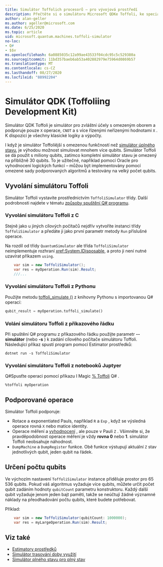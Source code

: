 ```yaml
---
title: Simulátor Toffolich procesorů – pro vývojová prostředí
description: Přečtěte si o simulátoru Microsoft QDKe Toffoli, ke speciálnímu simulátoru pro každý účel, který je možné použít s miliony qubits.
author: alan-geller
ms.author: ageller@microsoft.com
ms.date: 6/25/2020
ms.topic: article
uid: microsoft.quantum.machines.toffoli-simulator
no-loc:
- Q#
- $$v
ms.openlocfilehash: 6a0885035c12a99ae43533f04cdc95c5c529380a
ms.sourcegitcommit: 11bd357baeb6ab53a402882979e75964d0869b57
ms.translationtype: MT
ms.contentlocale: cs-CZ
ms.lasthandoff: 08/27/2020
ms.locfileid: "88992204"
---
```

# <a name="quantum-development-kit-qdk-toffoli-simulator"></a>Simulátor QDK (Toffoliing Development Kit)

Simulátor QDK Toffoli je simulátor pro zvláštní účely s omezeným oborem a podporuje pouze `X` operace, `CNOT` a s více řízenými neřízenými hodnotami `X` . K dispozici je všechny klasické logiky a výpočty.

I když je simulátor Toffoliější s omezenou funkčností než [simulátor úplného stavu](xref:microsoft.quantum.machines.full-state-simulator), je výhodou možnost simulovat mnohem více qubits. Simulátor Toffoli se dá použít s miliony qubits, zatímco kompletní simulátor stavu je omezený na přibližně 30 qubits. To je užitečné, například pomocí Oracle pro vyhodnocení logických funkcí – můžou být implementovány pomocí omezené sady podporovaných algoritmů a testovány na velký počet qubits.

## <a name="invoking-the-toffoli-simulator"></a>Vyvolání simulátoru Toffoli

Simulátor Toffoli vystavíte prostřednictvím `ToffoliSimulator` třídy. Další podrobnosti najdete v tématu [způsoby spuštění Q# programu](xref:microsoft.quantum.guide.host-programs).

### <a name="invoking-the-toffoli-simulator-from-c"></a>Vyvolání simulátoru Toffoli z C #

Stejně jako u jiných cílových počítačů nejdřív vytvoříte instanci třídy `ToffoliSimulator` a předáte ji jako první parametr metody `Run` příslušné operace.

Na rozdíl od třídy `QuantumSimulator` ale třída `ToffoliSimulator` neimplementuje rozhraní <xref:System.IDisposable>, a proto ji není nutné uzavírat příkazem `using`.

```csharp
    var sim = new ToffoliSimulator();
    var res = myOperation.Run(sim).Result;
    ///...
```

### <a name="invoking-the-toffoli-simulator-from-python"></a>Vyvolání simulátoru Toffoli z Pythonu

Použijte metodu [toffoli_simulate ()](https://docs.microsoft.com/python/qsharp-core/qsharp.loader.qsharpcallable) z knihovny Pythonu s importovanou Q# operací:

```python
qubit_result = myOperation.toffoli_simulate()
```

### <a name="invoking-the-toffoli-simulator-from-the-command-line"></a>Volání simulátoru Toffoli z příkazového řádku

Při spuštění Q# programu z příkazového řádku použijte parametr **--simulátor** (nebo **-s** ) k zadání cílového počítače simulátoru Toffoli. Následující příkaz spustí program pomocí Estimator prostředků: 

```dotnetcli
dotnet run -s ToffoliSimulator
```

### <a name="invoking-the-toffoli-simulator-from-juptyer-notebooks"></a>Vyvolání simulátoru Toffoli z notebooků Juptyer

Q#Spusťte operaci pomocí příkazu I Magic [% Toffoli](xref:microsoft.quantum.iqsharp.magic-ref.toffoli) Q# .

```
%toffoli myOperation
```

## <a name="supported-operations"></a>Podporované operace

Simulátor Toffoli podporuje:

* Rotace a exponentiated Pauls, například `R` a `Exp` , když se výsledná operace rovná `X` nebo matice identity.
* Operace měření a [vyhodnocení](xref:microsoft.quantum.diagnostics.assertmeasurement) , ale pouze v Pauli `Z` . Všimněte si, že pravděpodobnost operace měření je vždy **rovna 0** nebo **1**. simulátor Toffoli neobsahuje náhodnost.
* `DumpMachine` a `DumpRegister` funkce.
Obě funkce výstupují aktuální `Z` stav jednotlivých qubit, jeden qubit na řádek.

## <a name="specifying-the-number-of-qubits"></a>Určení počtu qubits

Ve výchozím nastavení `ToffoliSimulator` instance přiděluje prostor pro 65 536 qubits.
Pokud váš algoritmus vyžaduje více qubits, můžete určit počet qubit zadáním hodnoty `qubitCount` parametru konstruktoru.
Každý další qubit vyžaduje jenom jeden bajt paměti, takže se neúčtují žádné významné náklady na přeodhadování počtu qubits, které budete potřebovat.

Příklad:

```csharp
    var sim = new ToffoliSimulator(qubitCount: 1000000);
    var res = myLargeOperation.Run(sim).Result;
```

## <a name="see-also"></a>Viz také

- [Estimatory prostředků](xref:microsoft.quantum.machines.resources-estimator)
- [Simulátor trasování doby využití](xref:microsoft.quantum.machines.qc-trace-simulator.intro)
- [Simulátor plného stavu pro plný stav](xref:microsoft.quantum.machines.full-state-simulator) 